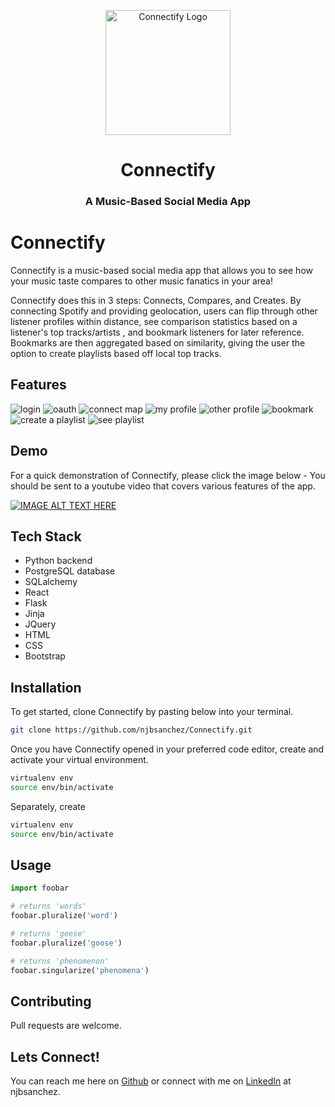 <p align="center">
  <img width="200" src="https://i.ibb.co/CV47pR3/logo-point.png" alt="Connectify Logo">

</p>

<h1 align="center">
    Connectify
</h1>
<h3 align="center">
    A Music-Based Social Media App
</h3>

# Connectify

Connectify is a music-based social media app that allows you to see how your music taste compares to other music fanatics in your area! 

Connectify does this in 3 steps: Connects, Compares, and Creates. By connecting Spotify and providing geolocation,  users can flip through other listener profiles within distance, see comparison statistics based on a listener's top tracks/artists , and bookmark listeners for later reference. Bookmarks are then aggregated based on similarity, giving the user the option to create playlists based off local top tracks.

## Features

![login](https://media.giphy.com/media/iVadCUYD5cgST9KqhA/giphy.gif)
![oauth](https://i.ibb.co/zJp0NJH/Screen-Shot-2021-07-07-at-11-04-23-AM.png)
![connect map](https://media.giphy.com/media/paafF5u3T7EmW1spve/giphy.gif)
![my profile](https://media.giphy.com/media/Ga8oMboFCL3SMAwcFD/giphy.gif)
![other profile](https://media.giphy.com/media/6AfJ7iM51loKymS8yW/giphy.gif)
![bookmark](https://media.giphy.com/media/lMAKBzXpR9dMK2hdyM/giphy.gif)
![create a playlist](https://media.giphy.com/media/J0YRRz5OglN1xT1aP5/giphy.gif)
![see playlist](https://media.giphy.com/media/yyUdjy0ElHVAuwszlE/giphy.gif)

## Demo

For a quick demonstration of Connectify, please click the image below - You should be sent to a youtube video that covers various features of the app.

[![IMAGE ALT TEXT HERE](https://img.youtube.com/vi/s4K1UPxAdaM/0.jpg)](https://www.youtube.com/watch?v=s4K1UPxAdaM)


## Tech Stack

- Python backend
- PostgreSQL database
- SQLalchemy
- React
- Flask
- Jinja
- JQuery
- HTML
- CSS
- Bootstrap

## Installation

To get started, clone Connectify by pasting below into your terminal.

```bash
git clone https://github.com/njbsanchez/Connectify.git
```

Once you have Connectify opened in your preferred code editor, create and activate your virtual environment.

```bash
virtualenv env
source env/bin/activate
```

Separately, create

```bash
virtualenv env
source env/bin/activate
```

## Usage

```python
import foobar

# returns 'words'
foobar.pluralize('word')

# returns 'geese'
foobar.pluralize('goose')

# returns 'phenomenon'
foobar.singularize('phenomena')
```

## Contributing

Pull requests are welcome. 

## Lets Connect!

You can reach me here on [Github](https://github.com/njbsanchez/Connectify) or connect with me on [LinkedIn](https://www.linkedin.com/in/njbsanchez/) at njbsanchez.
